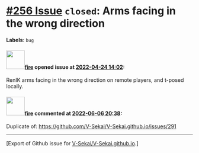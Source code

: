 # [\#256 Issue](https://github.com/V-Sekai/V-Sekai.github.io/issues/256) `closed`: Arms facing in the wrong direction
**Labels**: `bug`


#### <img src="https://avatars.githubusercontent.com/u/32321?u=c2e06a3d2b49a467aa907e54aa259516440267cc&v=4" width="50">[fire](https://github.com/fire) opened issue at [2022-04-24 14:02](https://github.com/V-Sekai/V-Sekai.github.io/issues/256):

RenIK arms facing in the wrong direction on remote players, and t-posed locally.

#### <img src="https://avatars.githubusercontent.com/u/32321?u=c2e06a3d2b49a467aa907e54aa259516440267cc&v=4" width="50">[fire](https://github.com/fire) commented at [2022-06-06 20:38](https://github.com/V-Sekai/V-Sekai.github.io/issues/256#issuecomment-1147900984):

Duplicate of: https://github.com/V-Sekai/V-Sekai.github.io/issues/291


-------------------------------------------------------------------------------



[Export of Github issue for [V-Sekai/V-Sekai.github.io](https://github.com/V-Sekai/V-Sekai.github.io).]
